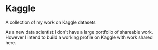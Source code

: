 # Kaggle
A collection of my work on Kaggle datasets

As a new data scientist I don't have a large portfolio of shareable work. However I intend to build a working profile on Kaggle with work shared here.
